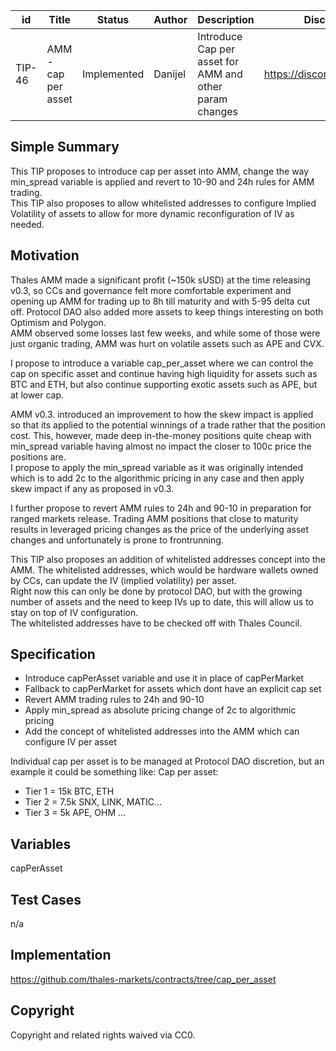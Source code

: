 | id     | Title                  | Status | Author  | Description             | Discussions to                | Created    |
| ------ | ---------------------- | ------ | ------- | ----------------------- | ----------------------------- | ---------- |
| TIP-46 | AMM - cap per asset | Implemented  | Danijel | Introduce Cap per asset for AMM and other param changes | https://discord.gg/rPpPcMXSeU | 2022-05-09 |

## Simple Summary

This TIP proposes to introduce cap per asset into AMM, change the way min_spread variable is applied and revert to 10-90 and 24h rules for AMM trading.  
This TIP also proposes to allow whitelisted addresses to configure Implied Volatility of assets to allow for more dynamic reconfiguration of IV as needed.

## Motivation

Thales AMM made a significant profit (~150k sUSD) at the time releasing v0.3, so CCs and governance felt more comfortable experiment and opening up AMM for trading up to 8h till maturity and with 5-95 delta cut off. Protocol DAO also added more assets to keep things interesting on both Optimism and Polygon.  
AMM observed some losses last few weeks, and while some of those were just organic trading, AMM was hurt on volatile assets such as APE and CVX.  

I propose to introduce a variable cap_per_asset where we can control the cap on specific asset and continue having high liquidity for assets such as BTC and ETH, but also continue supporting exotic assets such as APE, but at lower cap.    

AMM v0.3. introduced an improvement to how the skew impact is applied so that its applied to the potential winnings of a trade rather that the position cost. This, however, made deep in-the-money positions quite cheap with min_spread variable having almost no impact the closer to 100c price the positions are.  
I propose to apply the min_spread variable as it was originally intended which is to add 2c to the algorithmic pricing in any case and then apply skew impact if any as proposed in v0.3.

I further propose to revert AMM rules to 24h and 90-10 in preparation for ranged markets release. 
Trading AMM positions that close to maturity results in leveraged pricing changes as the price of the underlying asset changes and unfortunately is prone to frontrunning.  

This TIP also proposes an addition of whitelisted addresses concept into the AMM. The whitelisted addresses, which would be hardware wallets owned by CCs, can update the IV (implied volatility) per asset.  
Right now this can only be done by protocol DAO, but with the growing number of assets and the need to keep IVs up to date, this will allow us to stay on top of IV configuration.  
The whitelisted addresses have to be checked off with Thales Council.
## Specification
- Introduce capPerAsset variable and use it in place of capPerMarket  
- Fallback to capPerMarket for assets which dont have an explicit cap set    
- Revert AMM trading rules to 24h and 90-10  
- Apply min_spread as absolute pricing change of 2c to algorithmic pricing  
- Add the concept of whitelisted addresses into the AMM which can configure IV per asset

Individual cap per asset is to be managed at Protocol DAO discretion, but an example it could be something like:
Cap per asset:  
- Tier 1 = 15k BTC, ETH
- Tier 2 = 7.5k SNX, LINK, MATIC...
- Tier 3 = 5k APE, OHM ...


## Variables  
capPerAsset

## Test Cases

n/a

## Implementation

https://github.com/thales-markets/contracts/tree/cap_per_asset

## Copyright

Copyright and related rights waived via CC0.
